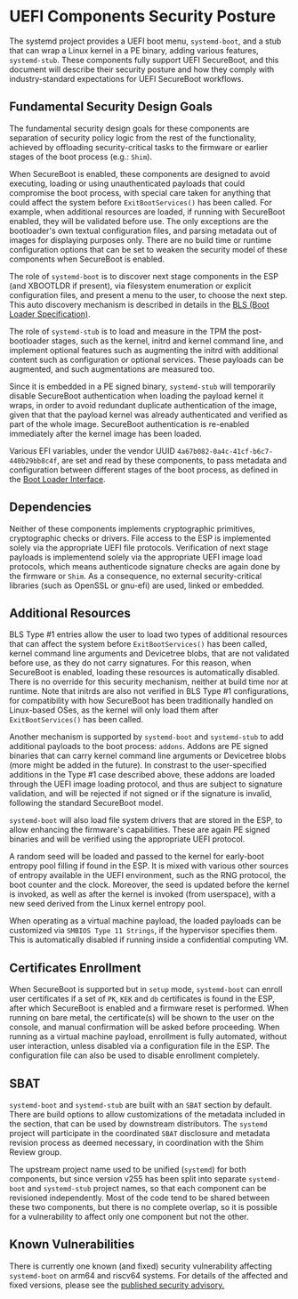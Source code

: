 # UEFI Components Security Posture
The systemd project provides a UEFI boot menu, `systemd-boot`, and a stub that can wrap a Linux kernel in a
PE binary, adding various features, `systemd-stub`. These components fully support UEFI SecureBoot, and
this document will describe their security posture and how they comply with industry-standard expectations
for UEFI SecureBoot workflows.

## Fundamental Security Design Goals
The fundamental security design goals for these components are separation of security policy logic from the
rest of the functionality, achieved by offloading security-critical tasks to the firmware or earlier stages
of the boot process (e.g.: `Shim`).

When SecureBoot is enabled, these components are designed to avoid executing, loading or using
unauthenticated payloads that could compromise the boot process, with special care taken for anything that
could affect the system before `ExitBootServices()` has been called. For example, when additional resources
are loaded, if running with SecureBoot enabled, they will be validated before use. The only exceptions are
the bootloader's own textual configuration files, and parsing metadata out of images for displaying purposes
only. There are no build time or runtime configuration options that can be set to weaken the security model
of these components when SecureBoot is enabled.

The role of `systemd-boot` is to discover next stage components in the ESP (and XBOOTLDR if present), via
filesystem enumeration or explicit configuration files, and present a menu to the user, to choose the next
step. This auto discovery mechanism is described in details in the [BLS (Boot Loader
Specification)](https://uapi-group.org/specifications/specs/boot_loader_specification/).

The role of `systemd-stub` is to load and measure in the TPM the post-bootloader stages, such as the kernel,
initrd and kernel command line, and implement optional features such as augmenting the initrd with
additional content such as configuration or optional services. These payloads can be augmented, and such
augmentations are measured too.

Since it is embedded in a PE signed binary, `systemd-stub` will temporarily disable SecureBoot
authentication when loading the payload kernel it wraps, in order to avoid redundant duplicate
authentication of the image, given that that the payload kernel was already authenticated and verified as
part of the whole image. SecureBoot authentication is re-enabled immediately after the kernel image has been
loaded.

Various EFI variables, under the vendor UUID `4a67b082-0a4c-41cf-b6c7-440b29bb8c4f`, are set and read by
these components, to pass metadata and configuration between different stages of the boot process, as
defined in the [Boot Loader Interface](https://systemd.io/BOOT_LOADER_INTERFACE/).

## Dependencies
Neither of these components implements cryptographic primitives, cryptographic checks or drivers. File
access to the ESP is implemented solely via the appropriate UEFI file protocols. Verification of next stage
payloads is implementend solely via the appropriate UEFI image load protocols, which means authenticode
signature checks are again done by the firmware or `Shim`. As a consequence, no external security-critical
libraries (such as OpenSSL or gnu-efi) are used, linked or embedded.

## Additional Resources
BLS Type #1 entries allow the user to load two types of additional resources that can affect the system
before `ExitBootServices()` has been called, kernel command line arguments and Devicetree blobs, that are
not validated before use, as they do not carry signatures. For this reason, when SecureBoot is enabled,
loading these resources is automatically disabled. There is no override for this security mechanism, neither
at build time nor at runtime. Note that initrds are also not verified in BLS Type #1 configurations, for
compatibility with how SecureBoot has been traditionally handled on Linux-based OSes, as the kernel will
only load them after `ExitBootServices()` has been called.

Another mechanism is supported by `systemd-boot` and `systemd-stub` to add additional payloads to the boot
process: `addons`. Addons are PE signed binaries that can carry kernel command line arguments or Devicetree
blobs (more might be added in the future). In constrast to the user-specified additions in the Type #1 case
described above, these addons are loaded through the UEFI image loading protocol, and thus are subject to
signature validation, and will be rejected if not signed or if the signature is invalid, following the
standard SecureBoot model.

`systemd-boot` will also load file system drivers that are stored in the ESP, to allow enhancing the
firmware's capabilities. These are again PE signed binaries and will be verified using the appropriate
UEFI protocol.

A random seed will be loaded and passed to the kernel for early-boot entropy pool filling if found in the
ESP. It is mixed with various other sources of entropy available in the UEFI environment, such as the RNG
protocol, the boot counter and the clock. Moreover, the seed is updated before the kernel is invoked, as
well as after the kernel is invoked (from userspace), with a new seed derived from the Linux kernel entropy
pool.

When operating as a virtual machine payload, the loaded payloads can be customized via `SMBIOS Type 11
Strings`, if the hypervisor specifies them. This is automatically disabled if running inside a confidential
computing VM.

## Certificates Enrollment
When SecureBoot is supported but in `setup` mode, `systemd-boot` can enroll user certificates if a set of
`PK`, `KEK` and `db` certificates is found in the ESP, after which SecureBoot is enabled and a firmware
reset is performed. When running on bare metal, the certificate(s) will be shown to the user on the console,
and manual confirmation will be asked before proceeding. When running as a virtual machine payload,
enrollment is fully automated, without user interaction, unless disabled via a configuration file in the
ESP. The configuration file can also be used to disable enrollment completely.

## SBAT
`systemd-boot` and `systemd-stub` are built with an `SBAT` section by default. There are build options to
allow customizations of the metadata included in the section, that can be used by downstream distributors.
The `systemd` project will participate in the coordinated `SBAT` disclosure and metadata revision process as
deemed necessary, in coordination with the Shim Review group.

The upstream project name used to be unified (`systemd`) for both components, but since version v255 has
been split into separate `systemd-boot` and `systemd-stub` project names, so that each component can be
revisioned independently. Most of the code tend to be shared between these two components, but there is no
complete overlap, so it is possible for a vulnerability to affect only one component but not the other.

## Known Vulnerabilities
There is currently one known (and fixed) security vulnerability affecting `systemd-boot` on arm64 and
riscv64 systems. For details of the affected and fixed versions, please see the [published security
advisory.](https://github.com/systemd/systemd/security/advisories/GHSA-6m6p-rjcq-334c)
